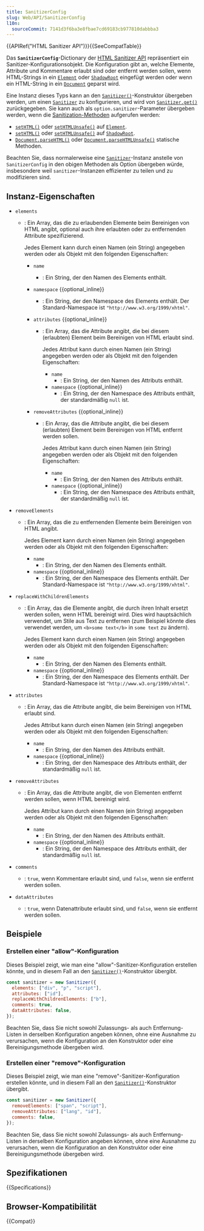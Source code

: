 ```yaml
---
title: SanitizerConfig
slug: Web/API/SanitizerConfig
l10n:
  sourceCommit: 7141d3f6ba3e8fbae7cd69183cb977810dabbba3
---
```


{{APIRef("HTML Sanitizer API")}}{{SeeCompatTable}}

Das **`SanitizerConfig`**-Dictionary der [HTML Sanitizer API](/de/docs/Web/API/HTML_Sanitizer_API) repräsentiert ein Sanitizer-Konfigurationsobjekt. Die Konfiguration gibt an, welche Elemente, Attribute und Kommentare erlaubt sind oder entfernt werden sollen, wenn HTML-Strings in ein [`Element`](/de/docs/Web/API/Element) oder [`ShadowRoot`](/de/docs/Web/API/ShadowRoot) eingefügt werden oder wenn ein HTML-String in ein [`Document`](/de/docs/Web/API/Document) geparst wird.

Eine Instanz dieses Typs kann an den [`Sanitizer()`](/de/docs/Web/API/Sanitizer/Sanitizer)-Konstruktor übergeben werden, um einen [`Sanitizer`](/de/docs/Web/API/Sanitizer) zu konfigurieren, und wird von [`Sanitizer.get()`](/de/docs/Web/API/Sanitizer/get) zurückgegeben. Sie kann auch als `option.sanitizer`-Parameter übergeben werden, wenn die [Sanitization-Methoden](/de/docs/Web/API/HTML_Sanitizer_API#sanitization_methods) aufgerufen werden:

- [`setHTML()`](/de/docs/Web/API/Element/setHTML) oder [`setHTMLUnsafe()`](/de/docs/Web/API/Element/setHTMLUnsafe) auf [`Element`](/de/docs/Web/API/Element).
- [`setHTML()`](/de/docs/Web/API/ShadowRoot/setHTML) oder [`setHTMLUnsafe()`](/de/docs/Web/API/ShadowRoot/setHTMLUnsafe) auf [`ShadowRoot`](/de/docs/Web/API/ShadowRoot).
- [`Document.parseHTML()`](/de/docs/Web/API/Document/parseHTML_static) oder [`Document.parseHTMLUnsafe()`](/de/docs/Web/API/Document/parseHTMLUnsafe_static) statische Methoden.

Beachten Sie, dass normalerweise eine [`Sanitizer`](/de/docs/Web/API/Sanitizer)-Instanz anstelle von `SanitizerConfig` in den obigen Methoden als Option übergeben würde, insbesondere weil `sanitizer`-Instanzen effizienter zu teilen und zu modifizieren sind.

## Instanz-Eigenschaften

- `elements`
  - : Ein Array, das die zu erlaubenden Elemente beim Bereinigen von HTML angibt, optional auch ihre erlaubten oder zu entfernenden Attribute spezifizierend.

    Jedes Element kann durch einen Namen (ein String) angegeben werden oder als Objekt mit den folgenden Eigenschaften:
    - `name`
      - : Ein String, der den Namen des Elements enthält.
    - `namespace` {{optional_inline}}
      - : Ein String, der den Namespace des Elements enthält. Der Standard-Namespace ist `"http://www.w3.org/1999/xhtml"`.
    - `attributes` {{optional_inline}}
      - : Ein Array, das die Attribute angibt, die bei diesem (erlaubten) Element beim Bereinigen von HTML erlaubt sind.

        Jedes Attribut kann durch einen Namen (ein String) angegeben werden oder als Objekt mit den folgenden Eigenschaften:
        - `name`
          - : Ein String, der den Namen des Attributs enthält.
        - `namespace` {{optional_inline}}
          - : Ein String, der den Namespace des Attributs enthält, der standardmäßig `null` ist.

    - `removeAttributes` {{optional_inline}}
      - : Ein Array, das die Attribute angibt, die bei diesem (erlaubten) Element beim Bereinigen von HTML entfernt werden sollen.

        Jedes Attribut kann durch einen Namen (ein String) angegeben werden oder als Objekt mit den folgenden Eigenschaften:
        - `name`
          - : Ein String, der den Namen des Attributs enthält.
        - `namespace` {{optional_inline}}
          - : Ein String, der den Namespace des Attributs enthält, der standardmäßig `null` ist.

- `removeElements`
  - : Ein Array, das die zu entfernenden Elemente beim Bereinigen von HTML angibt.

    Jedes Element kann durch einen Namen (ein String) angegeben werden oder als Objekt mit den folgenden Eigenschaften:
    - `name`
      - : Ein String, der den Namen des Elements enthält.
    - `namespace` {{optional_inline}}
      - : Ein String, der den Namespace des Elements enthält. Der Standard-Namespace ist `"http://www.w3.org/1999/xhtml"`.

- `replaceWithChildrenElements`
  - : Ein Array, das die Elemente angibt, die durch ihren Inhalt ersetzt werden sollen, wenn HTML bereinigt wird. Dies wird hauptsächlich verwendet, um Stile aus Text zu entfernen (zum Beispiel könnte dies verwendet werden, um `<b>some text</b>` in `some text` zu ändern).

    Jedes Element kann durch einen Namen (ein String) angegeben werden oder als Objekt mit den folgenden Eigenschaften:
    - `name`
      - : Ein String, der den Namen des Elements enthält.
    - `namespace` {{optional_inline}}
      - : Ein String, der den Namespace des Elements enthält. Der Standard-Namespace ist `"http://www.w3.org/1999/xhtml"`.

- `attributes`
  - : Ein Array, das die Attribute angibt, die beim Bereinigen von HTML erlaubt sind.

    Jedes Attribut kann durch einen Namen (ein String) angegeben werden oder als Objekt mit den folgenden Eigenschaften:
    - `name`
      - : Ein String, der den Namen des Attributs enthält.
    - `namespace` {{optional_inline}}
      - : Ein String, der den Namespace des Attributs enthält, der standardmäßig `null` ist.

- `removeAttributes`
  - : Ein Array, das die Attribute angibt, die von Elementen entfernt werden sollen, wenn HTML bereinigt wird.

    Jedes Attribut kann durch einen Namen (ein String) angegeben werden oder als Objekt mit den folgenden Eigenschaften:
    - `name`
      - : Ein String, der den Namen des Attributs enthält.
    - `namespace` {{optional_inline}}
      - : Ein String, der den Namespace des Attributs enthält, der standardmäßig `null` ist.

- `comments`
  - : `true`, wenn Kommentare erlaubt sind, und `false`, wenn sie entfernt werden sollen.
- `dataAttributes`
  - : `true`, wenn Datenattribute erlaubt sind, und `false`, wenn sie entfernt werden sollen.

## Beispiele

### Erstellen einer "allow"-Konfiguration

Dieses Beispiel zeigt, wie man eine "allow"-Sanitizer-Konfiguration erstellen könnte, und in diesem Fall an den [`Sanitizer()`](/de/docs/Web/API/Sanitizer/Sanitizer)-Konstruktor übergibt.

```js
const sanitizer = new Sanitizer({
  elements: ["div", "p", "script"],
  attributes: ["id"],
  replaceWithChildrenElements: ["b"],
  comments: true,
  dataAttributes: false,
});
```

Beachten Sie, dass Sie nicht sowohl Zulassungs- als auch Entfernung-Listen in derselben Konfiguration angeben können, ohne eine Ausnahme zu verursachen, wenn die Konfiguration an den Konstruktor oder eine Bereinigungsmethode übergeben wird.

### Erstellen einer "remove"-Konfiguration

Dieses Beispiel zeigt, wie man eine "remove"-Sanitizer-Konfiguration erstellen könnte, und in diesem Fall an den [`Sanitizer()`](/de/docs/Web/API/Sanitizer/Sanitizer)-Konstruktor übergibt.

```js
const sanitizer = new Sanitizer({
  removeElements: ["span", "script"],
  removeAttributes: ["lang", "id"],
  comments: false,
});
```

Beachten Sie, dass Sie nicht sowohl Zulassungs- als auch Entfernung-Listen in derselben Konfiguration angeben können, ohne eine Ausnahme zu verursachen, wenn die Konfiguration an den Konstruktor oder eine Bereinigungsmethode übergeben wird.

## Spezifikationen

{{Specifications}}

## Browser-Kompatibilität

{{Compat}}
